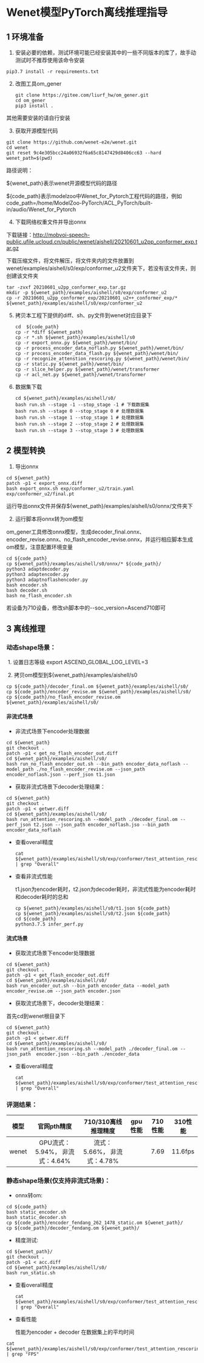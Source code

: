 # Wenet模型PyTorch离线推理指导

## 1 环境准备 

1. 安装必要的依赖，测试环境可能已经安装其中的一些不同版本的库了，故手动测试时不推荐使用该命令安装  

```
pip3.7 install -r requirements.txt  
```

2. 改图工具om_gener

   ```
   git clone https://gitee.com/liurf_hw/om_gener.git
   cd om_gener
   pip3 install .
   ```

 其他需要安装的请自行安装

3. 获取开源模型代码  

```
git clone https://github.com/wenet-e2e/wenet.git
cd wenet
git reset 9c4e305bcc24a06932f6a65c8147429d8406cc63 --hard
wenet_path=$(pwd)
```

路径说明：

${wenet_path}表示wenet开源模型代码的路径

${code_path}表示modelzoo中Wenet_for_Pytorch工程代码的路径，例如code_path=/home/ModelZoo-PyTorch/ACL_PyTorch/built-in/audio/Wenet_for_Pytorch

4. 下载网络权重文件并导出onnx

下载链接：http://mobvoi-speech-public.ufile.ucloud.cn/public/wenet/aishell/20210601_u2pp_conformer_exp.tar.gz

下载压缩文件，将文件解压，将文件夹内的文件放置到wenet/examples/aishell/s0/exp/conformer_u2文件夹下，若没有该文件夹，则创建该文件夹

```
tar -zvxf 20210601_u2pp_conformer_exp.tar.gz
mkdir -p ${wenet_path}/examples/aishell/s0/exp/conformer_u2
cp -r 20210601_u2pp_conformer_exp/20210601_u2++_conformer_exp/* ${wenet_path}/examples/aishell/s0/exp/conformer_u2
```

5. 拷贝本工程下提供的diff、sh、py文件到wenet对应目录下

   ```
   cd  ${code_path}
   cp -r *diff ${wenet_path}
   cp -r *.sh ${wenet_path}/examples/aishell/s0
   cp -r export_onnx.py ${wenet_path}/wenet/bin/
   cp -r process_encoder_data_noflash.py ${wenet_path}/wenet/bin/
   cp -r process_encoder_data_flash.py ${wenet_path}/wenet/bin/
   cp -r recognize_attenstion_rescoring.py ${wenet_path}/wenet/bin/
   cp -r static.py ${wenet_path}/wenet/bin/
   cp -r slice_helper.py ${wenet_path}/wenet/transformer
   cp -r acl_net.py ${wenet_path}/wenet/transformer
   ```

6. 数据集下载

   ```
   cd ${wenet_path}/examples/aishell/s0/
   bash run.sh --stage -1 --stop_stage -1 # 下载数据集
   bash run.sh --stage 0 --stop_stage 0 # 处理数据集
   bash run.sh --stage 1 --stop_stage 1 # 处理数据集
   bash run.sh --stage 2 --stop_stage 2 # 处理数据集
   bash run.sh --stage 3 --stop_stage 3 # 处理数据集
   ```



## 2 模型转换

1. 导出onnx

```
cd ${wenet_path}
patch -p1 < export_onnx.diff
bash export_onnx.sh exp/conformer_u2/train.yaml exp/conformer_u2/final.pt
```

运行导出onnx文件并保存${wenet_path}/examples/aishell/s0/onnx/文件夹下

2.  运行脚本将onnx转为om模型

   om_gener工具修改onnx模型，生成decoder_final.onnx、encoder_revise.onnx、no_flash_encoder_revise.onnx，并运行相应脚本生成om模型，注意配置环境变量

```
cd ${code_path}
cp ${wenet_path}/examples/aishell/s0/onnx/* ${code_path}/
python3 adaptdecoder.py
python3 adaptencoder.py
python3 adaptnoflashencoder.py
bash encoder.sh
bash decoder.sh
bash no_flash_encoder.sh
```

若设备为710设备，修改sh脚本中的--soc_version=Ascend710即可

## 3 离线推理 

### 	动态shape场景：

​        1. 设置日志等级 export ASCEND_GLOBAL_LOG_LEVEL=3

​        2. 拷贝om模型到${wenet_path}/examples/aishell/s0

```
cp ${code_path}/decoder_final.om ${wenet_path}/examples/aishell/s0/
cp ${code_path}/encoder_revise.om ${wenet_path}/examples/aishell/s0/
cp ${code_path}/no_flash_encoder_revise.om ${wenet_path}/examples/aishell/s0/
```

#### 非流式场景

- 非流式场景下encoder处理数据


```
cd ${wenet_path}
git checkout .
patch -p1 < get_no_flash_encoder_out.diff
cd ${wenet_path}/examples/aishell/s0/
bash run_no_flash_encoder_out.sh --bin_path encoder_data_noflash --model_path ./no_flash_encoder_revise.om --json_path encoder_noflash.json --perf_json t1.json
```

- 获取非流式场景下decoder处理结果：



```
cd ${wenet_path}
git checkout .
patch -p1 < getwer.diff
cd ${wenet_path}/examples/aishell/s0/
bash run_attention_rescoring.sh --model_path ./decoder_final.om --perf_json t2.json --json_path encoder_noflash.jso --bin_path encoder_data_noflash
```

- 查看overall精度

  ```
  cat ${wenet_path}/examples/aishell/s0/exp/conformer/test_attention_rescoring/wer | grep "Overall"
  ```

- 查看非流式性能

  t1.json为encoder耗时，t2.json为decoder耗时，非流式性能为encoder耗时和decoder耗时的总和

  ```
  cp ${wenet_path}/examples/aishell/s0/t1.json ${code_path}
  cp ${wenet_path}/examples/aishell/s0/t2.json ${code_path}
  cd ${code_path}
  python3.7.5 infer_perf.py
  ```

  

#### 流式场景

- 获取流式场景下encoder处理数据

```
cd ${wenet_path}
git checkout .
patch -p1 < get_flash_encoder_out.diff
cd ${wenet_path}/examples/aishell/s0/
bash run_encoder_out.sh --bin_path encoder_data --model_path encoder_revise.om --json_path encoder.json
```

- 获取流式场景下，decoder处理结果：


首先cd到wenet根目录下

```
cd ${wenet_path}
git checkout .
patch -p1 < getwer.diff
cd ${wenet_path}/examples/aishell/s0/
bash run_attention_rescoring.sh --model_path ./decoder_final.om --json_path  encoder.json --bin_path ./encoder_data
```

- 查看overall精度

  ```
  cat ${wenet_path}/examples/aishell/s0/exp/conformer/test_attention_rescoring/wer | grep "Overall"
  ```

### **评测结果：**   

| 模型  |          官网pth精度           |     710/310离线推理精度     | gpu性能 | 710性能 | 310性能 |
| :---: | :----------------------------: | :-------------------------: | :-----: | :-----: | ------- |
| wenet | GPU流式：5.94%， 非流式：4.64% | 流式：5.66%， 非流式：4.78% |         |  7.69   | 11.6fps |



### 静态shape场景(仅支持非流式场景)：

- onnx转om:


```
cd ${code_path}
bash static_encoder.sh
bash static_decoder.sh
cp ${code_path}/encoder_fendang_262_1478_static.om ${wenet_path}/
cp ${code_path}/decoder_fendang.om ${wenet_path}/
```

- 精度测试:


```
cd ${wenet_path}/
git checkout .
patch -p1 < acc.diff
cd ${wenet_path}/examples/aishell/s0/
bash run_static.sh
```

- 查看overall精度

  ```
  cat ${wenet_path}/examples/aishell/s0/exp/conformer/test_attention_rescoring/wer | grep "Overall"
  ```

- 查看性能

  性能为encoder + decoder 在数据集上的平均时间

```
cat ${wenet_path}/examples/aishell/s0/exp/conformer/test_attention_rescoring/text | grep "FPS"
```

